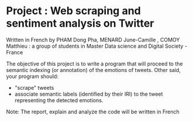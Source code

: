 # Project : Web scraping and sentiment analysis on Twitter

Written in French by PHAM Dong Pha, MENARD June-Camille , COMOY Matthieu : a group of students in Master Data science and Digital Society - France

The objective of this project is to write a program that will proceed to
the semantic indexing (or annotation) of the emotions of tweets. Other
said, your program should:
- "scrape" tweets
- associate semantic labels (identified by their IRI) to the
tweet representing the detected emotions.

Note: The report, explain and analyze the code will be written in French
